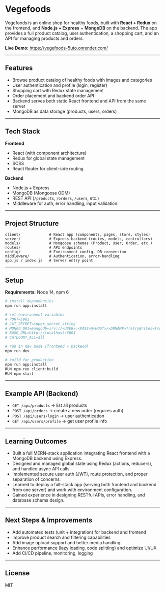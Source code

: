 # Vegefoods

Vegefoods is an online shop for healthy foods, built with **React + Redux** on the frontend, and **Node.js + Express** + **MongoDB** on the backend. The app provides a full product catalog, user authentication, a shopping cart, and an API for managing products and orders.

**Live Demo:** https://vegefoods-5uto.onrender.com/

---

## Features

- Browse product catalog of healthy foods with images and categories
- User authentication and profile (login, register)
- Shopping cart with Redux state management
- Order placement and backend order API
- Backend serves both static React frontend and API from the same server
- MongoDB as data storage (products, users, orders)

---

## Tech Stack

**Frontend**

- React (with component architecture)
- Redux for global state management
- SCSS
- React Router for client-side routing

**Backend**

- Node.js + Express
- MongoDB (Mongoose ODM)
- REST API (`/products`, `/orders`, `/users`, etc.)
- Middleware for auth, error handling, input validation

---

## Project Structure

```
client/             # React app (components, pages, store, styles)
server/             # Express backend (routes, models, controllers)
models/             # Mongoose schemas (Product, User, Order, etc.)
routes/             # API endpoints
config/             # Environment config, DB connection
middleware/         # Authentication, error-handling
app.js / index.js   # Server entry point
```

---

## Setup

**Requirements:** Node 14, npm 6

```bash
# install dependencies
npm run app:install

# set environment variables
# PORT=5001
# JWT_SECRET=super_secret_string
# MONGO_URI=mongodb+srv://<USER>:<PASS>@<HOST>/<DBNAME>?retryWrites=true&w=majority&appName=Cluster0
# BASE_URL=http://localhost:5001
# CATEGORY_ALL=all

# run in dev mode (frontend + backend)
npm run dev

# build for production
npm run app:install
RUN npm run client:build
RUN npm start
```

---

## Example API (Backend)

- `GET /api/products` → list all products
- `POST /api/orders` → create a new order (requires auth)
- `POST /api/users/login` → user authentication
- `GET /api/users/profile` → get user profile info

---

## Learning Outcomes

- Built a full MERN-stack application integrating React frontend with a MongoDB backend using Express.
- Designed and managed global state using Redux (actions, reducers), and handled async API calls.
- Implemented secure user auth (JWT), route protection, and proper separation of concerns.
- Learned to deploy a full-stack app (serving both frontend and backend from one server) and work with environment configuration.
- Gained experience in designing RESTful APIs, error handling, and database schema design.

---

## Next Steps & Improvements

- Add automated tests (unit + integration) for backend and frontend
- Improve product search and filtering capabilities
- Add image upload support and better media handling
- Enhance performance (lazy loading, code splitting) and optimize UI/UX
- Add CI/CD pipeline, monitoring, logging

---

## License

MIT
